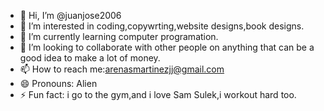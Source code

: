 - 👋 Hi, I’m @juanjose2006
- 👀 I’m interested in coding,copywrting,website designs,book designs.
- 🌱 I’m currently learning computer programation.
- 💞️ I’m looking to collaborate with other people on anything that can be a good idea to make a lot of money.
- 📫 How to reach me:arenasmartinezjj@gmail.com
- 😄 Pronouns: Alien
- ⚡ Fun fact: i go to the gym,and i love Sam Sulek,i workout hard too.

<!---
juanjose2006/juanjose2006 is a ✨ special ✨ repository because its `README.md` (this file) appears on your GitHub profile.
You can click the Preview link to take a look at your changes.
--->
